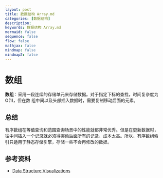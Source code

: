```yaml
---
layout: post
title: 数据结构 Array.md
categories: [数据结构]
description: 
keywords: 数据结构 Array.md
mermaid: false
sequence: false
flow: false
mathjax: false
mindmap: false
mindmap2: false
---
```

# 数组

**数组**：采用一段连续的存储单元来存储数据。对于指定下标的查找，时间复杂度为O(1)，但在数 组中间以及头部插入数据时，需要复制移动后面的元素。



## 总结

有序数组在等值查询和范围查询场景中的性能就都非常优秀。但是在更新数据时，往中间插入一个记录就必须得挪动后面所有的记录，成本太高。所以，有序数组索引只适用于静态存储引擎，存储一些不会再修改的数据。



## 参考资料
- [Data Structure Visualizations](https://www.cs.usfca.edu/~galles/visualization/Algorithms.html)